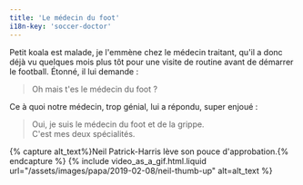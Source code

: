 ```yaml
---
title: 'Le médecin du foot'
i18n-key: 'soccer-doctor'
---
```


Petit koala est malade, je l'emmène chez le médecin traitant, qu'il a donc déjà
vu quelques mois plus tôt pour une visite de routine avant de démarrer le
football. Étonné, il lui demande :

<!-- more -->

> Oh mais t'es le médecin du foot ?

Ce à quoi notre médecin, trop génial, lui a répondu, super enjoué :

> Oui, je suis le médecin du foot et de la grippe.  
> C'est mes deux spécialités.

{% capture alt_text%}Neil Patrick-Harris lève son pouce
d'approbation.{% endcapture %} {% include video_as_a_gif.html.liquid
url="/assets/images/papa/2019-02-08/neil-thumb-up"
alt=alt_text
%}
